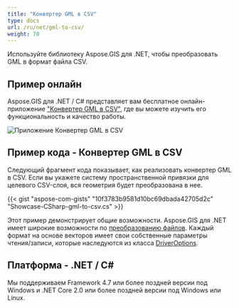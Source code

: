 ```yaml
---
title: "Конвертер GML в CSV"
type: docs
url: /ru/net/gml-to-csv/
weight: 70
---
```


Используйте библиотеку Aspose.GIS для .NET, чтобы преобразовать GML в формат файла CSV.

## **Пример онлайн**

Aspose.GIS для .NET / C# представляет вам бесплатное онлайн-приложение ["Конвертер GML в CSV"](https://products.aspose.app/gis/conversion/gml-to-csv), где вы можете изучить его функциональность и качество работы.

![Приложение Конвертер GML в CSV](conversion.png)

## **Пример кода - Конвертер GML в CSV**

Следующий фрагмент кода показывает, как реализовать конвертер GML в CSV. Если вы укажете систему пространственной привязки для целевого CSV-слоя, вся геометрия будет преобразована в нее. 

{{< gist "aspose-com-gists" "10f3783b9581d10bc69dbada42705d2c" "Showcase-CSharp-gml-to-csv.cs" >}}

Этот пример демонстрирует общие возможности. Aspose.GIS для .NET имеет широкие возможности по [преобразованию файлов](https://docs.aspose.com/gis/net/vector-layers/). Каждый формат на основе векторов имеет свои собственные параметры чтения/записи, которые наследуются из класса [DriverOptions](https://reference.aspose.com/gis/net/aspose.gis/driveroptions).

## **Платформа - .NET / C#**

Мы поддерживаем Framework 4.7 или более поздней версии под Windows и .NET Core 2.0 или более поздней версии под Windows или Linux.
